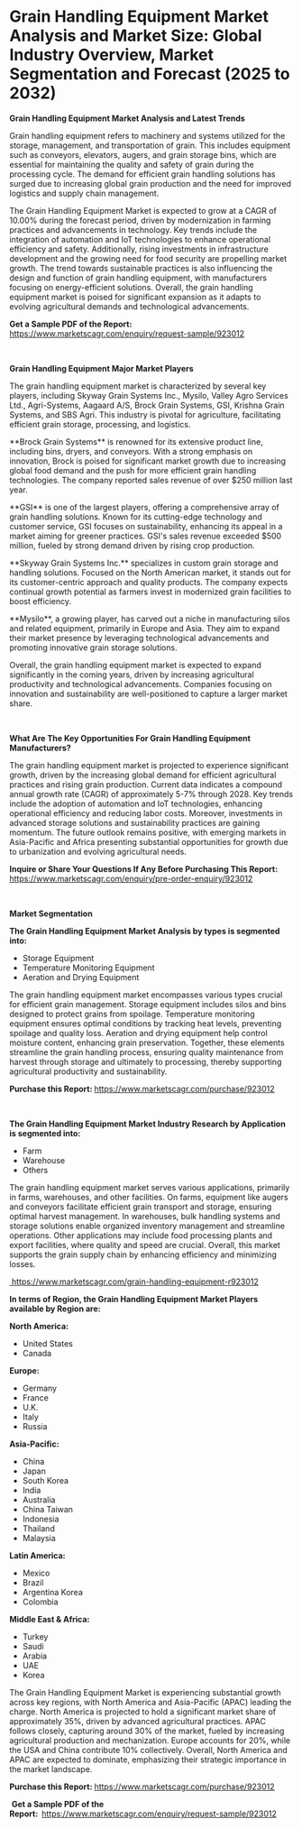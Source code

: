 <p><h1>Grain Handling Equipment Market Analysis and Market Size: Global Industry Overview, Market Segmentation and Forecast (2025 to 2032)</h1></p><p><strong>Grain Handling Equipment Market Analysis and Latest Trends</strong></p>
<p><p>Grain handling equipment refers to machinery and systems utilized for the storage, management, and transportation of grain. This includes equipment such as conveyors, elevators, augers, and grain storage bins, which are essential for maintaining the quality and safety of grain during the processing cycle. The demand for efficient grain handling solutions has surged due to increasing global grain production and the need for improved logistics and supply chain management.</p><p>The Grain Handling Equipment Market is expected to grow at a CAGR of 10.00% during the forecast period, driven by modernization in farming practices and advancements in technology. Key trends include the integration of automation and IoT technologies to enhance operational efficiency and safety. Additionally, rising investments in infrastructure development and the growing need for food security are propelling market growth. The trend towards sustainable practices is also influencing the design and function of grain handling equipment, with manufacturers focusing on energy-efficient solutions. Overall, the grain handling equipment market is poised for significant expansion as it adapts to evolving agricultural demands and technological advancements.</p></p>
<p><strong>Get a Sample PDF of the Report:&nbsp;</strong> <a href="https://www.marketscagr.com/enquiry/request-sample/923012?utm_campaign=2520&utm_medium=2&utm_source=Github&utm_content=ia&utm_term=16042025&utm_id=grain-handling-equipment">https://www.marketscagr.com/enquiry/request-sample/923012</a></p>
<p>&nbsp;</p>
<p><strong>Grain Handling Equipment Major Market Players</strong></p>
<p><p>The grain handling equipment market is characterized by several key players, including Skyway Grain Systems Inc., Mysilo, Valley Agro Services Ltd., Agri-Systems, Aagaard A/S, Brock Grain Systems, GSI, Krishna Grain Systems, and SBS Agri. This industry is pivotal for agriculture, facilitating efficient grain storage, processing, and logistics.</p><p>**Brock Grain Systems** is renowned for its extensive product line, including bins, dryers, and conveyors. With a strong emphasis on innovation, Brock is poised for significant market growth due to increasing global food demand and the push for more efficient grain handling technologies. The company reported sales revenue of over $250 million last year.</p><p>**GSI** is one of the largest players, offering a comprehensive array of grain handling solutions. Known for its cutting-edge technology and customer service, GSI focuses on sustainability, enhancing its appeal in a market aiming for greener practices. GSI's sales revenue exceeded $500 million, fueled by strong demand driven by rising crop production.</p><p>**Skyway Grain Systems Inc.** specializes in custom grain storage and handling solutions. Focused on the North American market, it stands out for its customer-centric approach and quality products. The company expects continual growth potential as farmers invest in modernized grain facilities to boost efficiency.</p><p>**Mysilo**, a growing player, has carved out a niche in manufacturing silos and related equipment, primarily in Europe and Asia. They aim to expand their market presence by leveraging technological advancements and promoting innovative grain storage solutions.</p><p>Overall, the grain handling equipment market is expected to expand significantly in the coming years, driven by increasing agricultural productivity and technological advancements. Companies focusing on innovation and sustainability are well-positioned to capture a larger market share.</p></p>
<p>&nbsp;</p>
<p><strong>What Are The Key Opportunities For Grain Handling Equipment Manufacturers?</strong></p>
<p><p>The grain handling equipment market is projected to experience significant growth, driven by the increasing global demand for efficient agricultural practices and rising grain production. Current data indicates a compound annual growth rate (CAGR) of approximately 5-7% through 2028. Key trends include the adoption of automation and IoT technologies, enhancing operational efficiency and reducing labor costs. Moreover, investments in advanced storage solutions and sustainability practices are gaining momentum. The future outlook remains positive, with emerging markets in Asia-Pacific and Africa presenting substantial opportunities for growth due to urbanization and evolving agricultural needs.</p></p>
<p><strong>Inquire or Share Your Questions If Any Before Purchasing This Report:</strong> <a href="https://www.marketscagr.com/enquiry/pre-order-enquiry/923012?utm_campaign=2520&utm_medium=2&utm_source=Github&utm_content=ia&utm_term=16042025&utm_id=grain-handling-equipment">https://www.marketscagr.com/enquiry/pre-order-enquiry/923012</a></p>
<p>&nbsp;</p>
<p><strong>Market Segmentation</strong></p>
<p><strong>The Grain Handling Equipment Market Analysis by types is segmented into:</strong></p>
<p><ul><li>Storage Equipment</li><li>Temperature Monitoring Equipment</li><li>Aeration and Drying Equipment</li></ul></p>
<p><p>The grain handling equipment market encompasses various types crucial for efficient grain management. Storage equipment includes silos and bins designed to protect grains from spoilage. Temperature monitoring equipment ensures optimal conditions by tracking heat levels, preventing spoilage and quality loss. Aeration and drying equipment help control moisture content, enhancing grain preservation. Together, these elements streamline the grain handling process, ensuring quality maintenance from harvest through storage and ultimately to processing, thereby supporting agricultural productivity and sustainability.</p></p>
<p><strong>Purchase this Report:&nbsp;</strong><a href="https://www.marketscagr.com/purchase/923012?utm_campaign=2520&utm_medium=2&utm_source=Github&utm_content=ia&utm_term=16042025&utm_id=grain-handling-equipment">https://www.marketscagr.com/purchase/923012</a></p>
<p>&nbsp;</p>
<p><strong>The Grain Handling Equipment Market Industry Research by Application is segmented into:</strong></p>
<p><ul><li>Farm</li><li>Warehouse</li><li>Others</li></ul></p>
<p><p>The grain handling equipment market serves various applications, primarily in farms, warehouses, and other facilities. On farms, equipment like augers and conveyors facilitate efficient grain transport and storage, ensuring optimal harvest management. In warehouses, bulk handling systems and storage solutions enable organized inventory management and streamline operations. Other applications may include food processing plants and export facilities, where quality and speed are crucial. Overall, this market supports the grain supply chain by enhancing efficiency and minimizing losses.</p></p>
<p><a href="https://www.marketscagr.com/grain-handling-equipment-r923012?utm_campaign=2520&utm_medium=2&utm_source=Github&utm_content=ia&utm_term=16042025&utm_id=grain-handling-equipment">&nbsp;https://www.marketscagr.com/grain-handling-equipment-r923012</a></p>
<p><strong>In terms of Region, the Grain Handling Equipment Market Players available by Region are:</strong></p>
<p>
    <p> <strong> North America: </strong>
        <ul>
            <li>United States</li>
            <li>Canada</li>
        </ul>
        </p> 
    <p> <strong> Europe: </strong>
        <ul>
            <li>Germany</li>
            <li>France</li>
            <li>U.K.</li>
            <li>Italy</li>
            <li>Russia</li>
        </ul>
        </p> 
    <p> <strong> Asia-Pacific: </strong>
        <ul>
            <li>China</li>
            <li>Japan</li>
            <li>South Korea</li>
            <li>India</li>
            <li>Australia</li>
            <li>China Taiwan</li>
            <li>Indonesia</li>
            <li>Thailand</li>
            <li>Malaysia</li>
        </ul>
        </p> 
    <p> <strong> Latin America: </strong>
        <ul>
            <li>Mexico</li>
            <li>Brazil</li>
            <li>Argentina Korea</li>
            <li>Colombia</li>
        </ul>
        </p> 
    <p> <strong> Middle East & Africa: </strong>
        <ul>
            <li>Turkey</li>
            <li>Saudi</li>
            <li>Arabia</li>
            <li>UAE</li>
            <li>Korea</li>
        </ul>
    </p>
    </p>
<p><p>The Grain Handling Equipment Market is experiencing substantial growth across key regions, with North America and Asia-Pacific (APAC) leading the charge. North America is projected to hold a significant market share of approximately 35%, driven by advanced agricultural practices. APAC follows closely, capturing around 30% of the market, fueled by increasing agricultural production and mechanization. Europe accounts for 20%, while the USA and China contribute 10% collectively. Overall, North America and APAC are expected to dominate, emphasizing their strategic importance in the market landscape.</p></p>
<p><strong>Purchase this Report: </strong><a href="https://www.marketscagr.com/purchase/923012?utm_campaign=2520&utm_medium=2&utm_source=Github&utm_content=ia&utm_term=16042025&utm_id=grain-handling-equipment">https://www.marketscagr.com/purchase/923012</a></p>
<p>&nbsp;<strong>Get a Sample PDF of the Report:&nbsp;&nbsp;</strong><a href="https://www.marketscagr.com/enquiry/request-sample/923012?utm_campaign=2520&utm_medium=2&utm_source=Github&utm_content=ia&utm_term=16042025&utm_id=grain-handling-equipment">https://www.marketscagr.com/enquiry/request-sample/923012</a></p>
<p><strong></strong></p>
<p><p></p><p></p><p></p></p>